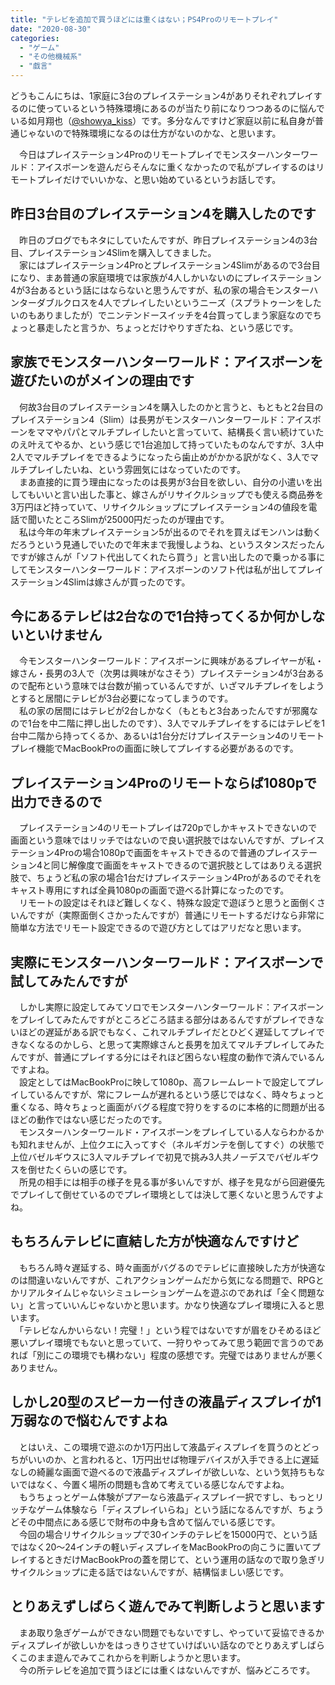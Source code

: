 ```yaml
---
title: "テレビを追加で買うほどには重くはない；PS4Proのリモートプレイ"
date: "2020-08-30"
categories: 
  - "ゲーム"
  - "その他機械系"
  - "戯言"
---
```


どうもこんにちは、1家庭に3台のプレイステーション4がありそれぞれプレイするのに使っているという特殊環境にあるのが当たり前になりつつあるのに悩んでいる如月翔也（[@showya\_kiss](http://twitter.com/showya_kiss)）です。多分なんですけど家庭以前に私自身が普通じゃないので特殊環境になるのは仕方がないのかな、と思います。  
  
　今日はプレイステーション4Proのリモートプレイでモンスターハンターワールド：アイスボーンを遊んだらそんなに重くなかったので私がプレイするのはリモートプレイだけでいいかな、と思い始めているというお話しです。  

## 昨日3台目のプレイステーション4を購入したのです

　昨日のブログでもネタにしていたんですが、昨日プレイステーション4の3台目、プレイステーション4Slimを購入してきました。  
　家にはプレイステーション4Proとプレイステーション4Slimがあるので3台目になり、まあ普通の家庭環境では家族が4人しかいないのにプレイステーション4が3台あるという話にはならないと思うんですが、私の家の場合モンスターハンターダブルクロスを4人でプレイしたいというニーズ（スプラトゥーンをしたいのもありましたが）でニンテンドースイッチを4台買ってしまう家庭なのでちょっと暴走したと言うか、ちょっとだけやりすぎたね、という感じです。  

## 家族でモンスターハンターワールド：アイスボーンを遊びたいのがメインの理由です

　何故3台目のプレイステーション4を購入したのかと言うと、もともと2台目のプレイステーション4（Slim）は長男がモンスターハンターワールド：アイスボーンをママやパパとマルチプレイしたいと言っていて、結構長く言い続けていたのえ叶えてやるか、という感じで1台追加して持っていたものなんですが、3人中2人でマルチプレイをできるようになったら歯止めがかかる訳がなく、3人でマルチプレイしたいね、という雰囲気にはなっていたのです。  
　まあ直接的に買う理由になったのは長男が3台目を欲しい、自分の小遣いを出してもいいと言い出した事と、嫁さんがリサイクルショップでも使える商品券を3万円ほど持っていて、リサイクルショップにプレイステーション4の値段を電話で聞いたところSlimが25000円だったのが理由です。  
　私は今年の年末プレイステーション5が出るのでそれを買えばモンハンは動くだろうという見通しでいたので年末まで我慢しようね、というスタンスだったんですが嫁さんが「ソフト代出してくれたら買う」と言い出したので乗っかる事にしてモンスターハンターワールド：アイスボーンのソフト代は私が出してプレイステーション4Slimは嫁さんが買ったのです。  

## 今にあるテレビは2台なので1台持ってくるか何かしないといけません

　今モンスターハンターワールド：アイスボーンに興味があるプレイヤーが私・嫁さん・長男の3人で（次男は興味がなさそう）プレイステーション4が3台あるので配布という意味では台数が揃っているんですが、いざマルチプレイをしようとすると居間にテレビが3台必要になってしまうのです。  
　私の家の居間にはテレビが2台しかなく（もともと3台あったんですが邪魔なので1台を中二階に押し出したのです）、3人でマルチプレイをするにはテレビを1台中二階から持ってくるか、あるいは1台分だけプレイステーション4のリモートプレイ機能でMacBookProの画面に映してプレイする必要があるのです。  

## プレイステーション4Proのリモートならば1080pで出力できるので

　プレイステーション4のリモートプレイは720pでしかキャストできないので画面という意味ではリッチではないので良い選択肢ではないんですが、プレイステーション4Proの場合1080pで画面をキャストできるので普通のプレイステーション4と同じ解像度で画面をキャストできるので選択肢としてはありえる選択肢で、ちょうど私の家の場合1台だけプレイステーション4Proがあるのでそれをキャスト専用にすれば全員1080pの画面で遊べる計算になったのです。  
　リモートの設定はそれほど難しくなく、特殊な設定で遊ぼうと思うと面倒くさいんですが（実際面倒くさかったんですが）普通にリモートするだけなら非常に簡単な方法でリモート設定できるので遊び方としてはアリだなと思います。  

## 実際にモンスターハンターワールド：アイスボーンで試してみたんですが

　しかし実際に設定してみてソロでモンスターハンターワールド：アイスボーンをプレイしてみたんですがところどころ詰まる部分はあるんですがプレイできないほどの遅延がある訳でもなく、これマルチプレイだとひどく遅延してプレイできなくなるのかしら、と思って実際嫁さんと長男を加えてマルチプレイしてみたんですが、普通にプレイする分にはそれほど困らない程度の動作で済んでいるんですよね。  
　設定としてはMacBookProに映して1080p、高フレームレートで設定してプレイしているんですが、常にフレームが遅れるという感じではなく、時々ちょっと重くなる、時々ちょっと画面がバグる程度で狩りをするのに本格的に問題が出るほどの動作ではない感じだったのです。  
　モンスターハンターワールド・アイスボーンをプレイしている人ならわかるかも知れませんが、上位クエに入ってすぐ（ネルギガンテを倒してすぐ）の状態で上位バゼルギウスに3人マルチプレイで初見で挑み3人共ノーデスでバゼルギウスを倒せたくらいの感じです。  
　所見の相手には相手の様子を見る事が多いんですが、様子を見ながら回避優先でプレイして倒せているのでプレイ環境としては決して悪くないと思うんですよね。  

## もちろんテレビに直結した方が快適なんですけど

　もちろん時々遅延する、時々画面がバグるのでテレビに直接映した方が快適なのは間違いないんですが、これアクションゲームだから気になる問題で、RPGとかリアルタイムじゃないシミュレーションゲームを遊ぶのであれば「全く問題ない」と言っていいんじゃないかと思います。かなり快適なプレイ環境に入ると思います。  
　「テレビなんかいらない！完璧！」という程ではないですが眉をひそめるほど悪いプレイ環境でもないと思っていて、一狩りやってみて思う範囲で言うのであれば「別にこの環境でも構わない」程度の感想です。完璧ではありませんが悪くありません。  

## しかし20型のスピーカー付きの液晶ディスプレイが1万弱なので悩むんですよね

　とはいえ、この環境で遊ぶのか1万円出して液晶ディスプレイを買うのとどっちがいいのか、と言われると、1万円出せば物理デバイスが入手できる上に遅延なしの綺麗な画面で遊べるので液晶ディスプレイが欲しいな、という気持ちもないではなく、今置く場所の問題も含めて考えている感じなんですよね。  
　もうちょっとゲーム体験がプアーなら液晶ディスプレイ一択ですし、もっとリッチなゲーム体験なら「ディスプレイいらね」という話になるんですが、ちょうどその中間点にある感じで財布の中身も含めて悩んでいる感じです。  
　今回の場合リサイクルショップで30インチのテレビを15000円で、という話ではなく20〜24インチの軽いディスプレイをMacBookProの向こうに置いてプレイするときだけMacBookProの蓋を閉じて、という運用の話なので取り急ぎリサイクルショップに走る話ではないんですが、結構悩ましい感じです。  

## とりあえずしばらく遊んでみて判断しようと思います

　まあ取り急ぎゲームができない問題でもないですし、やっていて妥協できるかディスプレイが欲しいかをはっきりさせていけばいい話なのでとりあえずしばらくこのまま遊んでみてこれからを判断しようかと思います。  
　今の所テレビを追加で買うほどには重くはないんですが、悩みどころです。
